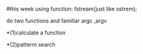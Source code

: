 #this week using function:
fstream(just like sstrem);

do two functions 
and familiar argc ,argv

*(1)calculate a function


*(2)patterm search
